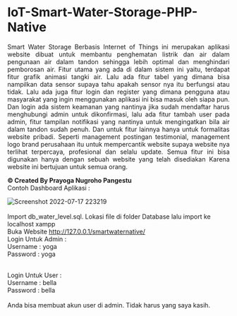 # IoT-Smart-Water-Storage-PHP-Native
<p align="justify">Smart Water Storage Berbasis Internet of Things ini merupakan aplikasi website dibuat untuk membantu penghematan listrik dan air dalam pengunaan air dalam tandon sehingga lebih optimal dan menghindari pemborosan air. Fitur utama yang ada di dalam sistem ini yaitu, terdapat fitur grafik animasi tangki air. Lalu ada fitur tabel yang dimana bisa nampilkan data sensor supaya tahu apakah sensor nya itu berfungsi atau tidak. Lalu ada juga fitur login dan register yang dimana pengguna atau masyarakat yang ingin menggunakan aplikasi ini bisa masuk oleh siapa pun. Dan login ada sistem keamanan yang nantinya jika sudah mendaftar harus menghubungi admin untuk dikonfirmasi, lalu ada fitur tambah user pada admin, fitur tampilan notifikasi yang nantinya untuk mengingatkan bila air dalam tandon sudah penuh. Dan untuk fitur lainnya hanya untuk formalitas website pribadi. Seperti management postingan testimonial, management logo brand perusahaan itu untuk mempercantik website supaya website nya terlihat terpercaya, profesional dan selalu update. Semua fitur ini bisa digunakan hanya dengan sebuah website yang telah disediakan Karena website ini bertujuan untuk semua orang. </p
<br><strong> © Created By Prayoga Nugroho Pangestu </strong>
<br> Contoh Dashboard Aplikasi :

![Screenshot 2022-07-17 223219](https://user-images.githubusercontent.com/34431995/183299646-01c5ea68-da3f-4835-a5b8-3a27c9cfdf4f.png)
<br>
<br> Import db_water_level.sql. Lokasi file di folder Database lalu import ke localhost xampp
<br> Buka Website http://127.0.0.1/smartwaternative/
<br> Login Untuk Admin :
<br> Username : yoga
<br> Password : yoga

<br> Login Untuk User :
<br> Username : bella
<br> Password : bella
<br>
<br>Anda bisa membuat akun user di admin. Tidak harus yang saya kasih.
